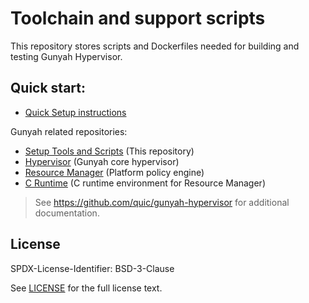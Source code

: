 # Toolchain and support scripts

This repository stores scripts and Dockerfiles needed for building and testing Gunyah Hypervisor.

## Quick start:



- [Quick Setup instructions](quickstart.md)

Gunyah related repositories:
- [Setup Tools and Scripts](https://github.com/quic/gunyah-support-scripts) (This repository)
- [Hypervisor](https://github.com/quic/gunyah-hypervisor.git) (Gunyah core hypervisor)
- [Resource Manager](https://github.com/quic/gunyah-resource-manager.git) (Platform policy engine)
- [C Runtime](https://github.com/quic/gunyah-c-runtime.git) (C runtime environment for Resource Manager)

> See https://github.com/quic/gunyah-hypervisor for additional documentation.

## License

SPDX-License-Identifier: BSD-3-Clause

See [LICENSE](LICENSE) for the full license text.
